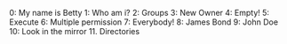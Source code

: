 0: My name is Betty
1: Who am i?
2: Groups
3: New Owner
4: Empty!
5: Execute
6: Multiple permission
7: Everybody!
8: James Bond
9: John Doe
10: Look in the mirror
11. Directories
